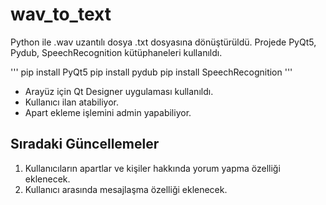 # wav_to_text
Python ile .wav uzantılı dosya .txt dosyasına dönüştürüldü. Projede PyQt5, Pydub, SpeechRecognition kütüphaneleri kullanıldı.

'''
pip install PyQt5
pip install pydub
pip install SpeechRecognition
'''


- Arayüz için Qt Designer uygulaması kullanıldı.
- Kullanıcı ilan atabiliyor. 
- Apart ekleme işlemini admin yapabiliyor. 
## Sıradaki Güncellemeler
1. Kullanıcıların apartlar ve kişiler hakkında yorum yapma özelliği eklenecek.
2. Kullanıcı arasında mesajlaşma özelliği eklenecek. 
